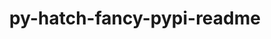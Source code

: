 ---
title: "py-hatch-fancy-pypi-readme"
layout: cache
categories: [package, develop-2023-05-18]
meta: {"versions": ["22.7.0"], "compilers": ["gcc@=11.1.0", "gcc@=11.3.0", "gcc@=7.3.1", "gcc@=7.5.0"], "oss": ["amzn2", "ubuntu18.04", "ubuntu20.04", "ubuntu22.04"], "platforms": ["linux"], "targets": ["aarch64", "neoverse_n1", "ppc64le", "x86_64_v3"], "stacks": ["aws-isc", "aws-isc-aarch64", "data-vis-sdk", "e4s", "e4s-power", "ml-linux-x86_64-cpu", "ml-linux-x86_64-cuda", "radiuss", "root"], "num_specs": 12, "num_specs_by_stack": {"aws-isc-aarch64": 2, "root": 12, "aws-isc": 1, "radiuss": 2, "e4s-power": 2, "data-vis-sdk": 2, "e4s": 2, "ml-linux-x86_64-cuda": 1, "ml-linux-x86_64-cpu": 1}}
spec_details: [{"hash": "2csj7qo4wxjivxycibvj7ltx3deibr6o", "compiler": "gcc@=7.3.1", "versions": ["22.7.0"], "os": "amzn2", "platform": "linux", "target": "aarch64", "variants": ["build_system=python_pip"], "stacks": ["aws-isc-aarch64", "root"], "size": "-", "tarball": "https://binaries.spack.io/develop-2023-05-18/build_cache/linux-amzn2-aarch64/gcc-7.3.1/py-hatch-fancy-pypi-readme-22.7.0/linux-amzn2-aarch64-gcc-7.3.1-py-hatch-fancy-pypi-readme-22.7.0-2csj7qo4wxjivxycibvj7ltx3deibr6o.spack"}, {"hash": "ofq42zf3pv4be6ugeshjgtzmw7al2aii", "compiler": "gcc@=7.3.1", "versions": ["22.7.0"], "os": "amzn2", "platform": "linux", "target": "neoverse_n1", "variants": ["build_system=python_pip"], "stacks": ["aws-isc-aarch64", "root"], "size": "-", "tarball": "https://binaries.spack.io/develop-2023-05-18/build_cache/linux-amzn2-neoverse_n1/gcc-7.3.1/py-hatch-fancy-pypi-readme-22.7.0/linux-amzn2-neoverse_n1-gcc-7.3.1-py-hatch-fancy-pypi-readme-22.7.0-ofq42zf3pv4be6ugeshjgtzmw7al2aii.spack"}, {"hash": "qpew45p7v6ingqzecszqnhnlvj3gm2kx", "compiler": "gcc@=7.3.1", "versions": ["22.7.0"], "os": "amzn2", "platform": "linux", "target": "x86_64_v3", "variants": ["build_system=python_pip"], "stacks": ["aws-isc", "root"], "size": "-", "tarball": "https://binaries.spack.io/develop-2023-05-18/build_cache/linux-amzn2-x86_64_v3/gcc-7.3.1/py-hatch-fancy-pypi-readme-22.7.0/linux-amzn2-x86_64_v3-gcc-7.3.1-py-hatch-fancy-pypi-readme-22.7.0-qpew45p7v6ingqzecszqnhnlvj3gm2kx.spack"}, {"hash": "ahfshzsunuv2fscjxjmfxv2rzzbnkigk", "compiler": "gcc@=7.5.0", "versions": ["22.7.0"], "os": "ubuntu18.04", "platform": "linux", "target": "x86_64_v3", "variants": ["build_system=python_pip"], "stacks": ["root", "radiuss"], "size": "-", "tarball": "https://binaries.spack.io/develop-2023-05-18/build_cache/linux-ubuntu18.04-x86_64_v3/gcc-7.5.0/py-hatch-fancy-pypi-readme-22.7.0/linux-ubuntu18.04-x86_64_v3-gcc-7.5.0-py-hatch-fancy-pypi-readme-22.7.0-ahfshzsunuv2fscjxjmfxv2rzzbnkigk.spack"}, {"hash": "w7rt6fryiygklkjjgrubfrcefth5b2ec", "compiler": "gcc@=7.5.0", "versions": ["22.7.0"], "os": "ubuntu18.04", "platform": "linux", "target": "x86_64_v3", "variants": ["build_system=python_pip"], "stacks": ["root", "radiuss"], "size": "-", "tarball": "https://binaries.spack.io/develop-2023-05-18/build_cache/linux-ubuntu18.04-x86_64_v3/gcc-7.5.0/py-hatch-fancy-pypi-readme-22.7.0/linux-ubuntu18.04-x86_64_v3-gcc-7.5.0-py-hatch-fancy-pypi-readme-22.7.0-w7rt6fryiygklkjjgrubfrcefth5b2ec.spack"}, {"hash": "cssqkuiyoo55urxn5pg3g66rcrzsifl5", "compiler": "gcc@=11.1.0", "versions": ["22.7.0"], "os": "ubuntu20.04", "platform": "linux", "target": "ppc64le", "variants": ["build_system=python_pip"], "stacks": ["root", "e4s-power"], "size": "-", "tarball": "https://binaries.spack.io/develop-2023-05-18/build_cache/linux-ubuntu20.04-ppc64le/gcc-11.1.0/py-hatch-fancy-pypi-readme-22.7.0/linux-ubuntu20.04-ppc64le-gcc-11.1.0-py-hatch-fancy-pypi-readme-22.7.0-cssqkuiyoo55urxn5pg3g66rcrzsifl5.spack"}, {"hash": "kdqfj63zyxqv4lpglbkwbe53s6rxzsc3", "compiler": "gcc@=11.1.0", "versions": ["22.7.0"], "os": "ubuntu20.04", "platform": "linux", "target": "ppc64le", "variants": ["build_system=python_pip"], "stacks": ["root", "e4s-power"], "size": "-", "tarball": "https://binaries.spack.io/develop-2023-05-18/build_cache/linux-ubuntu20.04-ppc64le/gcc-11.1.0/py-hatch-fancy-pypi-readme-22.7.0/linux-ubuntu20.04-ppc64le-gcc-11.1.0-py-hatch-fancy-pypi-readme-22.7.0-kdqfj63zyxqv4lpglbkwbe53s6rxzsc3.spack"}, {"hash": "26ooa3ehd7ft4apss2ql77zirjzf2qqh", "compiler": "gcc@=11.1.0", "versions": ["22.7.0"], "os": "ubuntu20.04", "platform": "linux", "target": "x86_64_v3", "variants": ["build_system=python_pip"], "stacks": ["data-vis-sdk", "root"], "size": "-", "tarball": "https://binaries.spack.io/develop-2023-05-18/build_cache/linux-ubuntu20.04-x86_64_v3/gcc-11.1.0/py-hatch-fancy-pypi-readme-22.7.0/linux-ubuntu20.04-x86_64_v3-gcc-11.1.0-py-hatch-fancy-pypi-readme-22.7.0-26ooa3ehd7ft4apss2ql77zirjzf2qqh.spack"}, {"hash": "utat3dbzutzcfpyef4fkucmpdq2pazjz", "compiler": "gcc@=11.1.0", "versions": ["22.7.0"], "os": "ubuntu20.04", "platform": "linux", "target": "x86_64_v3", "variants": ["build_system=python_pip"], "stacks": ["e4s", "root"], "size": "-", "tarball": "https://binaries.spack.io/develop-2023-05-18/build_cache/linux-ubuntu20.04-x86_64_v3/gcc-11.1.0/py-hatch-fancy-pypi-readme-22.7.0/linux-ubuntu20.04-x86_64_v3-gcc-11.1.0-py-hatch-fancy-pypi-readme-22.7.0-utat3dbzutzcfpyef4fkucmpdq2pazjz.spack"}, {"hash": "f6634da2fizik372ei35j4mtu2gbmixq", "compiler": "gcc@=11.1.0", "versions": ["22.7.0"], "os": "ubuntu20.04", "platform": "linux", "target": "x86_64_v3", "variants": ["build_system=python_pip"], "stacks": ["e4s", "root"], "size": "-", "tarball": "https://binaries.spack.io/develop-2023-05-18/build_cache/linux-ubuntu20.04-x86_64_v3/gcc-11.1.0/py-hatch-fancy-pypi-readme-22.7.0/linux-ubuntu20.04-x86_64_v3-gcc-11.1.0-py-hatch-fancy-pypi-readme-22.7.0-f6634da2fizik372ei35j4mtu2gbmixq.spack"}, {"hash": "flwq5naugswxzj6susqc7hr6zugoeieo", "compiler": "gcc@=11.1.0", "versions": ["22.7.0"], "os": "ubuntu20.04", "platform": "linux", "target": "x86_64_v3", "variants": ["build_system=python_pip"], "stacks": ["data-vis-sdk", "root"], "size": "-", "tarball": "https://binaries.spack.io/develop-2023-05-18/build_cache/linux-ubuntu20.04-x86_64_v3/gcc-11.1.0/py-hatch-fancy-pypi-readme-22.7.0/linux-ubuntu20.04-x86_64_v3-gcc-11.1.0-py-hatch-fancy-pypi-readme-22.7.0-flwq5naugswxzj6susqc7hr6zugoeieo.spack"}, {"hash": "xf64xlnng6utbuvyp53dn4stsol5u3e5", "compiler": "gcc@=11.3.0", "versions": ["22.7.0"], "os": "ubuntu22.04", "platform": "linux", "target": "x86_64_v3", "variants": ["build_system=python_pip"], "stacks": ["ml-linux-x86_64-cuda", "root", "ml-linux-x86_64-cpu"], "size": "-", "tarball": "https://binaries.spack.io/develop-2023-05-18/build_cache/linux-ubuntu22.04-x86_64_v3/gcc-11.3.0/py-hatch-fancy-pypi-readme-22.7.0/linux-ubuntu22.04-x86_64_v3-gcc-11.3.0-py-hatch-fancy-pypi-readme-22.7.0-xf64xlnng6utbuvyp53dn4stsol5u3e5.spack"}]
---